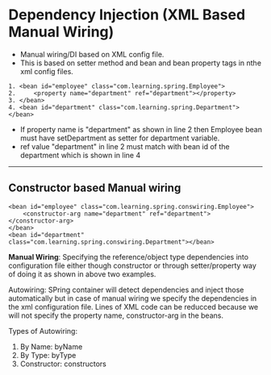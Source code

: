 # Dependency Injection (XML Based Manual Wiring)

- Manual wiring/DI based on XML config file.
- This is based on setter method and bean and bean property tags in nthe xml config files.

```
1. <bean id="employee" class="com.learning.spring.Employee">
2.     <property name="department" ref="department"></property>
3. </bean>
4. <bean id="department" class="com.learning.spring.Department"></bean>
```

- If property name is "department" as shown in line 2 then Employee bean must have setDepartment as setter for department variable.
- ref value "department" in line 2 must match with bean id of the department which is shown in line 4 

--------------------
## Constructor based Manual wiring
```
<bean id="employee" class="com.learning.spring.conswiring.Employee">
    <constructor-arg name="department" ref="department"> </constructor-arg>
</bean>
<bean id="department" class="com.learning.spring.conswiring.Department"></bean>
```

<b>Manual Wiring</b>: Specifying the reference/object type dependencies into configuration file either though 
constructor or through setter/property way of doing it as shown in above two examples.

Autowiring: SPring container will detect dependencies and inject those automatically but in case of manual wiring we specify the dependencies in the xml configuration file.
Lines of XML code can be reducced because we will not specify the property name, constructor-arg in the beans.


Types of Autowiring:
1. By Name: byName
2. By Type: byType
3. Constructor: constructors